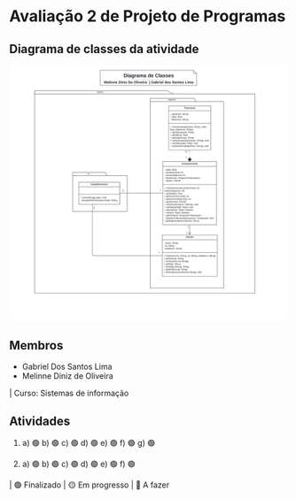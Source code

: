 # Avaliação 2 de Projeto de Programas

## Diagrama de classes da atividade

![](./docs/class%20diagram.jpeg)

## Membros

- Gabriel Dos Santos Lima
- Melinne Diniz de Oliveira

| Curso: Sistemas de informação

## Atividades

1. a) 🟢 b) 🟢 c) 🟢 d) 🟢 e) 🟢 f) 🟢 g) 🟢

2. a) 🟢 b) 🟢 c) 🟢 d) 🟢 e) 🟢 f) 🟢

| 🟢 Finalizado | 🟡 Em progresso | 🔴 A fazer

